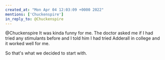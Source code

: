 ```yaml
---
created_at: "Mon Apr 04 12:03:09 +0000 2022"
mentions: ['Chuckenspire']
in_reply_to: @Chuckenspire
---
```


@Chuckenspire It was kinda funny for me. The doctor asked me if I had tried any stimulants before and I told him I had tried Adderall in college and it worked well for me.

So that's what we decided to start with.